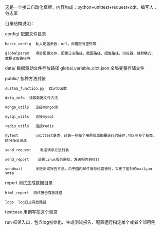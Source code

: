 这是一个接口自动化框架，内容构成：python+unittest+request+ddt，编写人：谷志军

目录结构说明：

config/  配置文件目录

    basic_config  私人配置参数，url，邮箱账号密码等
    
    globalparam   项目配置文件，配置日志路径、截图路径、报告路径、浏览器、静默模式、数据读取路径等
    
data/  数据驱动文件存放路径
    global_variable_dict.json 全局变量存储文件

public/  各种方法封装


    custom_function.py  自定义函数
    
    data_info  读取数据文件方法
        
    mongo_utils   连接mongodb
        
    mysql_utils   连接mysql
        
    redis_utils   连接redis
        
    mytest        unittest基类，封装一些每个用例前后都要进行的操作,可以写多个基类，区分场景继承
        
    send_request    发送请求方法封装
	
	send_report    部署linux服务器后，发送报告到钉钉
        
    sendmail      发送测试报告方法，由于国内邮件服务经常被封，采用了国外的mailgun  smtp
    
report  测试生成数据目录

    html_report  测试报告存放路径
    
    logs  log日志存放路径
    
testcase  用例写在这个目录

run  框架入口，包含log初始化、生成测试报告、配置运行指定单个或者全部用例

